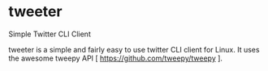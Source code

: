 tweeter
=======

Simple Twitter CLI Client

tweeter is a simple and fairly easy to use twitter CLI client for Linux. It uses the awesome tweepy API [ https://github.com/tweepy/tweepy ].

